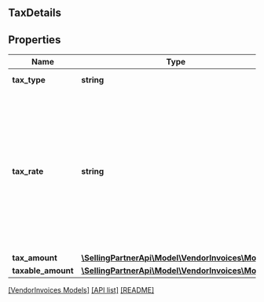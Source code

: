 ## TaxDetails

## Properties

Name | Type | Description | Notes
------------ | ------------- | ------------- | -------------
**tax_type** | **string** | Type of the tax applied. |
**tax_rate** | **string** | A decimal number with no loss of precision. Useful when precision loss is unacceptable, as with currencies. Follows RFC7159 for number representation. &lt;br&gt;**Pattern** : &#x60;^-?(0|([1-9]\\d*))(\\.\\d+)?([eE][+-]?\\d+)?$&#x60;. | [optional]
**tax_amount** | [**\SellingPartnerApi\Model\VendorInvoices\Money**](Money.md) |  |
**taxable_amount** | [**\SellingPartnerApi\Model\VendorInvoices\Money**](Money.md) |  | [optional]

[[VendorInvoices Models]](../) [[API list]](../../Api) [[README]](../../../README.md)
